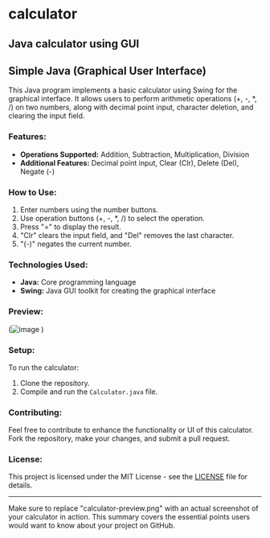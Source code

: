 # calculator
Java calculator using GUI 
---

## Simple Java (Graphical User Interface)

This Java program implements a basic calculator using Swing for the graphical interface. It allows users to perform arithmetic operations (+, -, *, /) on two numbers, along with decimal point input, character deletion, and clearing the input field.

### Features:
- **Operations Supported:** Addition, Subtraction, Multiplication, Division
- **Additional Features:** Decimal point input, Clear (Clr), Delete (Del), Negate (-)

### How to Use:
1. Enter numbers using the number buttons.
2. Use operation buttons (+, -, *, /) to select the operation.
3. Press "=" to display the result.
4. "Clr" clears the input field, and "Del" removes the last character.
5. "(-)" negates the current number.

### Technologies Used:
- **Java:** Core programming language
- **Swing:** Java GUI toolkit for creating the graphical interface

### Preview:
(![image](https://github.com/lRennan/calculator/assets/94014673/08aa36af-1999-40c8-a66d-7226f5155380)
)

### Setup:
To run the calculator:
1. Clone the repository.
2. Compile and run the `Calculator.java` file.

### Contributing:
Feel free to contribute to enhance the functionality or UI of this calculator. Fork the repository, make your changes, and submit a pull request.

### License:
This project is licensed under the MIT License - see the [LICENSE](LICENSE) file for details.

---

Make sure to replace "calculator-preview.png" with an actual screenshot of your calculator in action. This summary covers the essential points users would want to know about your project on GitHub.

